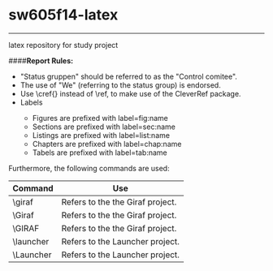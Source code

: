 sw605f14-latex
==============
___

latex repository for study project

####**Report Rules:**
<ul>
	<li>"Status gruppen" should be referred to as the "Control comitee".</li>
	<li>The use of "We" (referring to the status group) is endorsed.</li>
	<li>Use \cref{} instead of \ref, to make use of the CleverRef package.</li>
	<li>Labels</li>
	<ul>
		<li>Figures are prefixed with label=fig:name</li>
		<li>Sections are prefixed with label=sec:name</li>
		<li>Listings are prefixed with label=list:name</li>
		<li>Chapters are prefixed with label=chap:name</li>
		<li>Tabels are prefixed with label=tab:name</li>
	</ul>
</ul>

Furthermore, the following commands are used:

| Command| Use |
| ------------- | ----------- |
| \giraf      | Refers to the the Giraf project. |
| \Giraf      | Refers to the the Giraf project. |
| \GIRAF      | Refers to the the Giraf project. |
| \launcher     |  Refers to the Launcher project.  |
| \Launcher     |  Refers to the Launcher project.  |